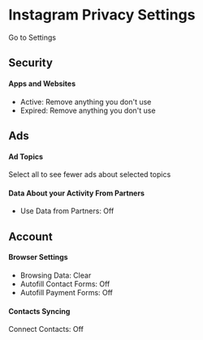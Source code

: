 # Instagram Privacy Settings

Go to Settings



## Security

#### Apps and Websites
- Active: Remove anything you don't use
- Expired: Remove anything you don't use



## Ads

#### Ad Topics
Select all to see fewer ads about selected topics

#### Data About your Activity From Partners
- Use Data from Partners: Off



## Account

#### Browser Settings
- Browsing Data: Clear
- Autofill Contact Forms: Off
- Autofill Payment Forms: Off

#### Contacts Syncing
Connect Contacts: Off
